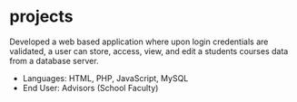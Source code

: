 # projects
Developed a web based application where upon login credentials are validated, a user can store, access, view, and edit a students courses data from a database server.
- Languages: HTML, PHP, JavaScript, MySQL
- End User: Advisors (School Faculty)
 
